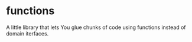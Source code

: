 # functions
A little library that lets You glue chunks of code using functions instead of domain iterfaces.
